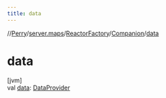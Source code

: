 ```yaml
---
title: data
---
```

//[Perry](../../../../index.html)/[server.maps](../../index.html)/[ReactorFactory](../index.html)/[Companion](index.html)/[data](data.html)



# data



[jvm]\
val [data](data.html): [DataProvider](../../../provider/-data-provider/index.html)




